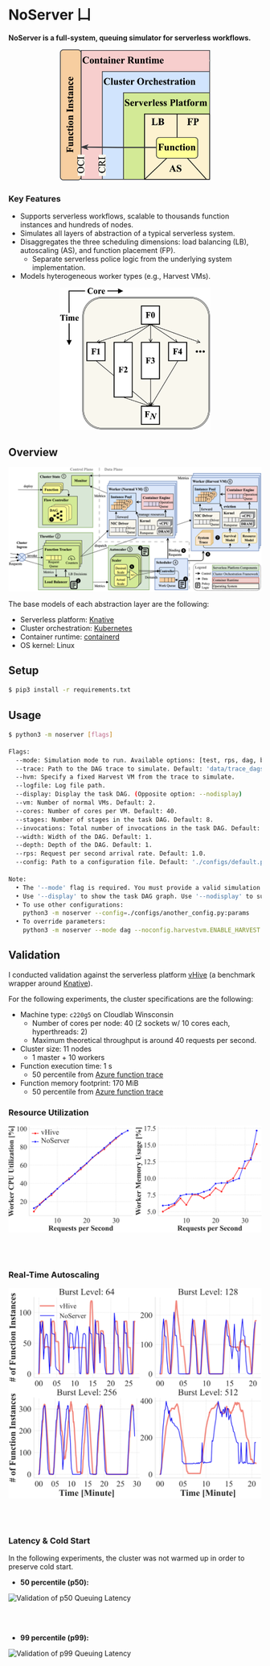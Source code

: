 # NoServer 凵
**NoServer is a full-system, queuing simulator for serverless workflows.**

<p align="center">
    <img src=".github/figures/abstractions.png?raw=true" width="300">
</p>

### Key Features

* Supports serverless workflows, scalable to thousands function instances and hundreds of nodes.
* Simulates all layers of abstraction of a typical serverless system.
* Disaggregates the three scheduling dimensions: load balancing (LB), autoscaling (AS), and function placement (FP). 
    * Separate serverless police logic from the underlying system implementation.
* Models hyterogeneous worker types (e.g., Harvest VMs).

<p align="center">
    <img src=".github/figures/dag.png?raw=true" width="300">
</p>



## Overview


<!-- (contact: Hongyu He \<honghe@inf.ethz.ch\>) -->

![Architecture of NoServer](.github/figures/noserver_arch.png?raw=true "Architecture of NoServer")

The base models of each abstraction layer are the following:
* Serverless platform: [Knative](https://knative.dev/docs/)
* Cluster orchestration: [Kubernetes](https://kubernetes.io/)
* Container runtime: [containerd](https://containerd.io/)
* OS kernel: Linux

## Setup

```bash
$ pip3 install -r requirements.txt
```

## Usage

```bash
$ python3 -m noserver [flags]

Flags:
  --mode: Simulation mode to run. Available options: [test, rps, dag, benchmark, trace].
  --trace: Path to the DAG trace to simulate. Default: 'data/trace_dags.pkl'.
  --hvm: Specify a fixed Harvest VM from the trace to simulate.
  --logfile: Log file path.
  --display: Display the task DAG. (Opposite option: --nodisplay)
  --vm: Number of normal VMs. Default: 2.
  --cores: Number of cores per VM. Default: 40.
  --stages: Number of stages in the task DAG. Default: 8.
  --invocations: Total number of invocations in the task DAG. Default: 4096.
  --width: Width of the DAG. Default: 1.
  --depth: Depth of the DAG. Default: 1.
  --rps: Request per second arrival rate. Default: 1.0.
  --config: Path to a configuration file. Default: './configs/default.py'.

Note:
  • The '--mode' flag is required. You must provide a valid simulation mode.
  • Use '--display' to show the task DAG graph. Use '--nodisplay' to suppress the display.
  • To use other configurations: 
    python3 -m noserver --config=./configs/another_config.py:params
  • To override parameters:
    python3 -m noserver --mode dag --noconfig.harvestvm.ENABLE_HARVEST


```


## Validation

I conducted validation against the serverless platform [vHive](https://github.com/vhive-serverless/vHive) (a benchmark wrapper around [Knative](https://knative.dev/docs/)).

For the following experiments, the cluster specifications are the following:
* Machine type: `c220g5` on Cloudlab Winsconsin
    * Number of cores per node: 40 (2 sockets w/ 10 cores each, hyperthreads: 2)
    * Maximum theoretical throughput is around 40 requests per second.
* Cluster size: 11 nodes 
    * 1 master + 10 workers
* Function execution time: 1 s 
    * 50 percentile from [Azure function trace](https://github.com/Azure/AzurePublicDataset/blob/master/AzureFunctionsDataset2019.md)
* Function memory footprint: 170 MiB 
    * 50 percentile from [Azure function trace](https://github.com/Azure/AzurePublicDataset/blob/master/AzureFunctionsDataset2019.md)

### Resource Utilization

![Validation of Resource Utilization](.github/figures/resources.png?raw=true "Validation of Resource Utilization")

<br>
<br>

### Real-Time Autoscaling

![Real-Time Autoscaling](.github/figures/autoscale.png?raw=true "Real-Time Autoscaling")

<br>
<br>

### Latency & Cold Start

In the following experiments, the cluster was not warmed up in order to preserve cold start.

* **50 percentile (p50):**

![Validation of p50 Queuing Latency](.github/figures/latp50.png?raw=true "Validation of p50 Queuing Latency")

<br>
<br>

* **99 percentile (p99):**

![Validation of p99 Queuing Latency](.github/figures/latp99.png?raw=true "Validation of p99 Queuing Latency")

<br>
<br>
